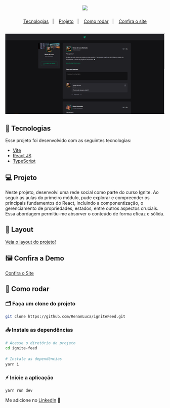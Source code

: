 <h1 align="center">
 <img src="https://user-images.githubusercontent.com/53796755/210010454-032e9f66-4b33-4d2b-921f-9218f2c54670.png" />
</h1>
<p align="center">
  <a href="#-tecnologias">Tecnologias</a>&nbsp;&nbsp;&nbsp;|&nbsp;&nbsp;&nbsp;
  <a href="#-projeto">Projeto</a>&nbsp;&nbsp;&nbsp;|&nbsp;&nbsp;&nbsp;
  <a href="#-como-rodar">Como rodar</a>&nbsp;&nbsp;&nbsp;|&nbsp;&nbsp;&nbsp;
  <a href="https://ignite-feed-coral-theta.vercel.app" target="_blank">Confira o site</a>
</p>

<br>

<img src="./src/assets/preview.png">


## 🚀 Tecnologias

Esse projeto foi desenvolvido com as seguintes tecnologias:

- [Vite](https://vitejs.dev/)
- [React JS](https://pt-br.reactjs.org/)
- [TypeScript](https://www.typescriptlang.org/)

## 💻 Projeto

Neste projeto, desenvolvi uma rede social como parte do curso Ignite. Ao seguir as aulas do primeiro módulo, pude explorar e compreender os principais fundamentos do React, incluindo a componentização, o gerenciamento de propriedades, estados, entre outros aspectos cruciais. Essa abordagem permitiu-me absorver o conteúdo de forma eficaz e sólida.

## 🧱 Layout
<p> <a href="https://urx1.com/xQnzp" target="_blank"> Veja o layout do projeto! </a> </p>

## 🖼 Confira a Demo
 <a href="https://ignite-feed-coral-theta.vercel.app" target="_blank">Confira o Site</a>

## 🔧 Como rodar


### 🗂 Faça um clone do projeto

```bash
git clone https://github.com/RenanLuca/igniteFeed.git
```

### 📥 Instale as dependências
```bash
# Acesse o diretório do projeto
cd ignite-feed

# Instale as dependências
yarn i
```

### ⚡ Inicie a aplicação
```bash
yarn run dev
```

Me adicione no [LinkedIn](https://www.linkedin.com/in/renanLuca/) :wave: